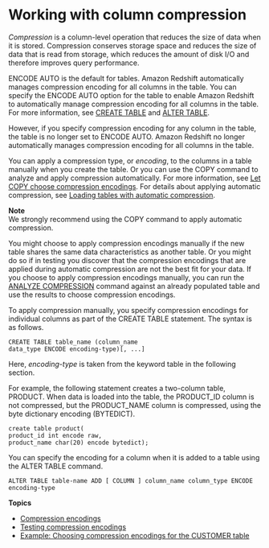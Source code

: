# Working with column compression<a name="t_Compressing_data_on_disk"></a>

*Compression* is a column\-level operation that reduces the size of data when it is stored\. Compression conserves storage space and reduces the size of data that is read from storage, which reduces the amount of disk I/O and therefore improves query performance\.

ENCODE AUTO is the default for tables\. Amazon Redshift automatically manages compression encoding for all columns in the table\. You can specify the ENCODE AUTO option for the table to enable Amazon Redshift to automatically manage compression encoding for all columns in the table\. For more information, see [CREATE TABLE](r_CREATE_TABLE_NEW.md) and [ALTER TABLE](r_ALTER_TABLE.md)\.

However, if you specify compression encoding for any column in the table, the table is no longer set to ENCODE AUTO\. Amazon Redshift no longer automatically manages compression encoding for all columns in the table\. 

You can apply a compression type, or *encoding*, to the columns in a table manually when you create the table\. Or you can use the COPY command to analyze and apply compression automatically\. For more information, see [Let COPY choose compression encodings](c_best-practices-use-auto-compression.md)\. For details about applying automatic compression, see [Loading tables with automatic compression](c_Loading_tables_auto_compress.md)\.

**Note**  
We strongly recommend using the COPY command to apply automatic compression\.

You might choose to apply compression encodings manually if the new table shares the same data characteristics as another table\. Or you might do so if in testing you discover that the compression encodings that are applied during automatic compression are not the best fit for your data\. If you choose to apply compression encodings manually, you can run the [ANALYZE COMPRESSION](r_ANALYZE_COMPRESSION.md) command against an already populated table and use the results to choose compression encodings\.

To apply compression manually, you specify compression encodings for individual columns as part of the CREATE TABLE statement\. The syntax is as follows\.

```
CREATE TABLE table_name (column_name 
data_type ENCODE encoding-type)[, ...]
```

Here, *encoding\-type* is taken from the keyword table in the following section\.

For example, the following statement creates a two\-column table, PRODUCT\. When data is loaded into the table, the PRODUCT\_ID column is not compressed, but the PRODUCT\_NAME column is compressed, using the byte dictionary encoding \(BYTEDICT\)\.

```
create table product(
product_id int encode raw,
product_name char(20) encode bytedict);
```

You can specify the encoding for a column when it is added to a table using the ALTER TABLE command\.

```
ALTER TABLE table-name ADD [ COLUMN ] column_name column_type ENCODE encoding-type
```

**Topics**
+ [Compression encodings](c_Compression_encodings.md)
+ [Testing compression encodings](t_Verifying_data_compression.md)
+ [Example: Choosing compression encodings for the CUSTOMER table](Examples__compression_encodings_in_CREATE_TABLE_statements.md)